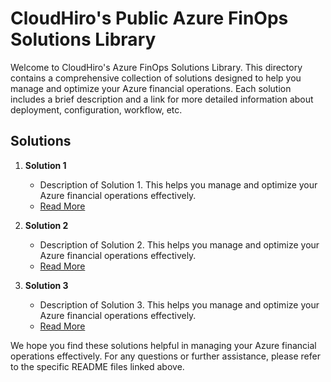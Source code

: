 # CloudHiro's Public Azure FinOps Solutions Library

Welcome to CloudHiro's Azure FinOps Solutions Library. 
This directory contains a comprehensive collection of solutions designed to help you manage and optimize your Azure financial operations. Each solution includes a brief description and a link for more detailed information about deployment, configuration, workflow, etc.

## Solutions

1. **Solution 1**
    - Description of Solution 1. This helps you manage and optimize your Azure financial operations effectively.
    - [Read More](./Solution1/README.md)

2. **Solution 2**
    - Description of Solution 2. This helps you manage and optimize your Azure financial operations effectively.
    - [Read More](./Solution2/README.md)

3. **Solution 3**
    - Description of Solution 3. This helps you manage and optimize your Azure financial operations effectively.
    - [Read More](./Solution3/README.md)

We hope you find these solutions helpful in managing your Azure financial operations effectively. For any questions or further assistance, please refer to the specific README files linked above.